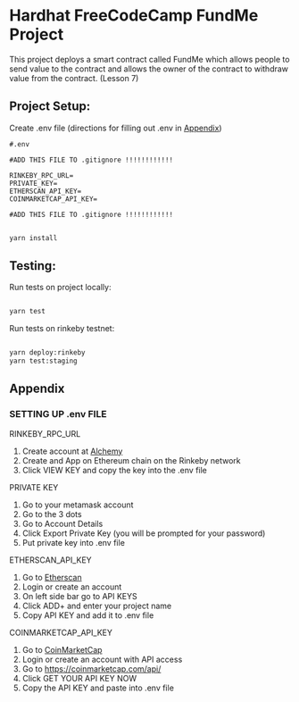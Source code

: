 # Hardhat FreeCodeCamp FundMe Project

This project deploys a smart contract called FundMe which allows people to send value to the contract and allows the owner of the contract to withdraw value from the contract. (Lesson 7)


## **Project Setup**: 



Create .env file (directions for filling out .env in [Appendix](#appendix))

```text
#.env 

#ADD THIS FILE TO .gitignore !!!!!!!!!!!!

RINKEBY_RPC_URL=
PRIVATE_KEY=
ETHERSCAN_API_KEY=
COINMARKETCAP_API_KEY=

#ADD THIS FILE TO .gitignore !!!!!!!!!!!!

```

```bash

yarn install

```


## **Testing**: 


Run tests on project locally:

```bash

yarn test

```

Run tests on rinkeby testnet: 

```bash

yarn deploy:rinkeby
yarn test:staging

```



## Appendix

### SETTING UP .env FILE

 RINKEBY_RPC_URL
1. Create account at [Alchemy](https://www.alchemy.com/)
2. Create and App on Ethereum chain on the Rinkeby network
3. Click VIEW KEY and copy the key into the .env file

 PRIVATE KEY
1. Go to your metamask account
2. Go to the 3 dots 
3. Go to Account Details 
4. Click Export Private Key (you will be prompted for your password)
5. Put private key into .env file

 ETHERSCAN_API_KEY
1. Go to [Etherscan](https://etherscan.io/)
2. Login or create an account
3. On left side bar go to API KEYS 
4. Click ADD+ and enter your project name
5. Copy API KEY and add it to .env file

 COINMARKETCAP_API_KEY
1. Go to [CoinMarketCap](https://coinmarketcap.com/)
2. Login or create an account with API access 
3. Go to https://coinmarketcap.com/api/
4. Click GET YOUR API KEY NOW
5. Copy the API KEY and paste into .env file